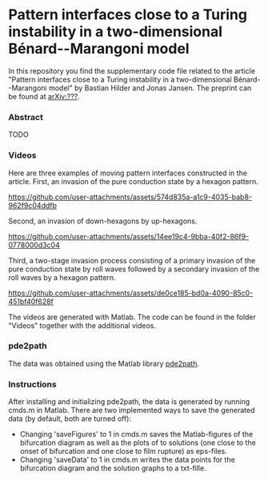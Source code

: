 # Pattern interfaces close to a Turing instability in a two-dimensional Bénard--Marangoni model

In this repository you find the supplementary code file related to the article "Pattern interfaces close to a Turing instability in a two-dimensional Bénard--Marangoni model" by Bastian Hilder and Jonas Jansen. The preprint can be found at [arXiv:???](https://arxiv.org/abs/2308.11279).

### Abstract

TODO

### Videos

Here are three examples of moving pattern interfaces constructed in the article. First, an invasion of the pure conduction state by a hexagon pattern.

https://github.com/user-attachments/assets/574d835a-a1c9-4035-bab8-962f9c04ddfb

Second, an invasion of down-hexagons by up-hexagons.

https://github.com/user-attachments/assets/14ee19c4-9bba-40f2-86f9-0778000d3c04

Third, a two-stage invasion process consisting of a primary invasion of the pure conduction state by roll waves followed by a secondary invasion of the roll waves by a hexagon pattern.

https://github.com/user-attachments/assets/de0ce185-bd0a-4090-85c0-451bf40f628f

The videos are generated with Matlab. The code can be found in the folder "Videos" together with the additional videos.

### pde2path

The data was obtained using the Matlab library [pde2path](https://www.staff.uni-oldenburg.de/hannes.uecker/pde2path/index.html). 

### Instructions

After installing and initializing pde2path, the data is generated by running cmds.m in Matlab. 
There are two implemented ways to save the generated data (by default, both are turned off):
- Changing 'saveFigures' to 1 in cmds.m saves the Matlab-figures of the bifurcation diagram as well as the plots of to solutions (one close to the onset of bifurcation and one close to film rupture) as eps-files. 
- Changing 'saveData' to 1 in cmds.m writes the data points for the bifurcation diagram and the solution graphs to a txt-fille.
